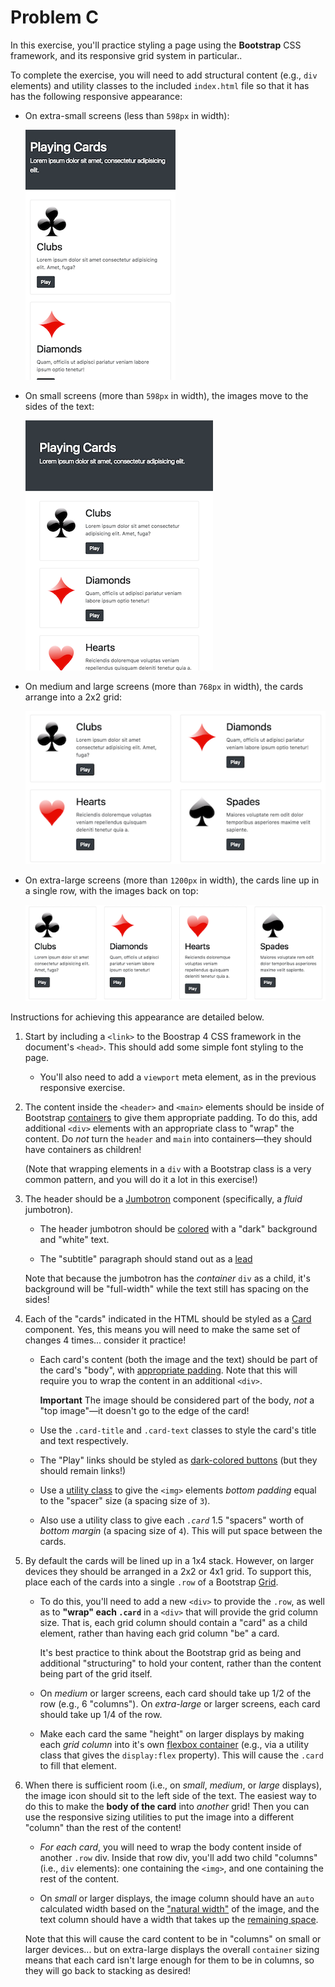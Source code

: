 # Problem C

In this exercise, you'll practice styling a page using the **Bootstrap** CSS framework, and its responsive grid system in particular..

To complete the exercise, you will need to add structural content (e.g., `div` elements) and utility classes to the included `index.html` file so that it has has the following responsive appearance:

- On extra-small screens (less than `598px` in width):

    ![Example of completed exercise on extra-small screen](img/example-xs-preview.png)

- On small screens (more than `598px` in width), the images move to the sides of the text:

    ![Example of completed exercise on small screen](img/example-sm-preview.png)

- On medium and large screens (more than `768px` in width), the cards arrange into a 2x2 grid:

    ![Example of completed exercise on large screen](img/example-lg-preview.png)

- On extra-large screens (more than `1200px` in width), the cards line up in a single row, with the images back on top:

    ![Example of completed exercise on extra-large screen](img/example-xl-preview.png)

Instructions for achieving this appearance are detailed below.

1. Start by including a `<link>` to the Boostrap 4 CSS framework in the document's `<head>`. This should add some simple font styling to the page.

    - You'll also need to add a `viewport` meta element, as in the previous responsive exercise.

2. The content inside the `<header>` and `<main>` elements should be inside of Bootstrap [containers](https://getbootstrap.com/docs/4.0/layout/overview/#containers) to give them appropriate padding. To do this, add additional `<div>` elements with an appropriate class to "wrap" the content. Do _not_ turn the `header` and `main` into containers&mdash;they should have containers as children!

    (Note that wrapping elements in a `div` with a Bootstrap class is a very common pattern, and you will do it a lot in this exercise!)

3. The header should be a [Jumbotron](https://getbootstrap.com/docs/4.0/components/jumbotron/) component (specifically, a _fluid_ jumbotron).

    - The header jumbotron should be [colored](https://getbootstrap.com/docs/4.0/utilities/colors/) with a "dark" background and "white" text.

    - The "subtitle" paragraph should stand out as a [lead](https://getbootstrap.com/docs/4.0/content/typography/#lead)

    Note that because the jumbotron has the _container_ `div` as a child, it's background will be "full-width" while the text still has spacing on the sides!


4. Each of the "cards" indicated in the HTML should be styled as a [Card](https://getbootstrap.com/docs/4.0/components/card/) component. Yes, this means you will need to make the same set of changes 4 times... consider it practice!

    - Each card's content (both the image and the text) should be part of the card's "body", with [appropriate padding](https://getbootstrap.com/docs/4.0/components/card/#body). Note that this will require you to wrap the content in an additional `<div>`.

      **Important** The image should be considered part of the body, _not_ a "top image"&mdash;it doesn't go to the edge of the card!

    - Use the `.card-title` and `.card-text` classes to style the card's title and text respectively.

    - The "Play" links should be styled as [dark-colored buttons](https://getbootstrap.com/docs/4.0/components/buttons/) (but they should remain links!)

    - Use a [utility class](https://getbootstrap.com/docs/4.0/utilities/spacing/) to give the `<img>` elements _bottom padding_ equal to the "spacer" size (a spacing size of `3`).

    - Also use a utility class to give each _`.card`_ 1.5 "spacers" worth of _bottom margin_ (a spacing size of `4`). This will put space between the cards. 

5. By default the cards will be lined up in a 1x4 stack. However, on larger devices they should be arranged in a 2x2 or 4x1 grid. To support this, place each of the cards into a single `.row` of a Bootstrap [Grid](https://getbootstrap.com/docs/4.0/layout/grid/).

    - To do this, you'll need to add a new `<div>` to provide the `.row`, as well as to **"wrap" each `.card`** in a `<div>` that will provide the grid column size. That is, each grid column should contain a "card" as a child element, rather than having each grid column "be" a card.

        It's best practice to think about the Bootstrap grid as being and additional "structuring" to hold your content, rather than the content being part of the grid itself.

    - On _medium_ or larger screens, each card should take up 1/2 of the row (e.g., 6 "columns"). On _extra-large_ or larger screens, each card should take up 1/4 of the row.

    - Make each card the same "height" on larger displays by making each _grid column_ into it's own [flexbox container](https://getbootstrap.com/docs/4.0/utilities/flex/) (e.g., via a utility class that gives the `display:flex` property). This will cause the `.card` to fill that element.

6. When there is sufficient room (i.e., on _small_, _medium_, or _large_ displays), the image icon should sit to the left side of the text. The easiest way to do this to make the **body of the card** into _another_ grid! Then you can use the responsive sizing utilities to put the image into a different "column" than the rest of the content!

    - _For each card_, you will need to wrap the body content inside of another `.row` div. Inside that row div, you'll add two child "columns" (i.e., `div` elements): one containing the `<img>`, and one containing the rest of the content.

    - On _small_ or larger displays, the image column should have an `auto` calculated width based on the ["natural width"](https://getbootstrap.com/docs/4.0/layout/grid/#variable-width-content) of the image, and the text column should have a width that takes up the [remaining space](https://getbootstrap.com/docs/4.0/layout/grid/#setting-one-column-width).

    Note that this will cause the card content to be in "columns" on small or larger devices... but on extra-large displays the overall `container` sizing means that each card isn't large enough for them to be in columns, so they will go back to stacking as desired!
